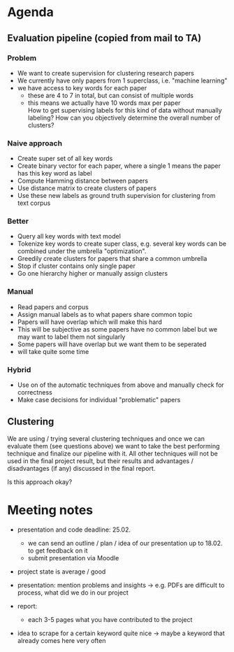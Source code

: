 # Agenda

## Evaluation pipeline (copied from mail to TA)

### Problem
- We want to create supervision for clustering research papers
- We currently have only papers from 1 superclass, i.e. "machine learning"
- we have access to key words for each paper
    - these are 4 to 7 in total, but can consist of multiple words
    - this means we actually have 10 words max per paper  
How to get supervising labels for this kind of data without manually labeling? How can you objectively determine the overall number of clusters?

### Naive approach
- Create super set of all key words
- Create binary vector for each paper, where a single 1 means the paper has this key word as label
- Compute Hamming distance between papers
- Use distance matrix to create clusters of papers
- Use these new labels as ground truth supervision for clustering from text corpus

### Better
- Query all key words with text model
- Tokenize key words to create super class, e.g. several key words can be combined
under the umbrella "optimization".
- Greedily create clusters for papers that share a common umbrella
- Stop if cluster contains only single paper
- Go one hierarchy higher or manually assign clusters

### Manual 
- Read papers and corpus
- Assign manual labels as to what papers share common topic
- Papers will have overlap which will make this hard
- This will be subjective as some papers have no common label but we may want to label them not singularly
- Some papers will have overlap but we want them to be seperated
- will take quite some time


### Hybrid
- Use on of the automatic techniques from above and manually check for correctness
- Make case decisions for individual "problematic" papers

## Clustering 
We are using / trying several clustering techniques and once we can evaluate them (see questions above) we want to take the best performing technique and finalize our pipeline with it. All other techniques will not be used in the final project result, but their results and advantages / disadvantages (if any) discussed in the final report.

Is this approach okay?


# Meeting notes

- presentation and code deadline: 25.02.
  - we can send an outline / plan / idea of our presentation up to 18.02. to get feedback on it
  - submit presentation via Moodle

- project state is average / good

- presentation:
    mention problems and insights  -> e.g. PDFs are difficult to process, what did we do in our project

- report:
    - each 3-5 pages what you have contributed to the project
    
- idea to scrape for a certain keyword quite nice -> maybe a keyword that already comes here very often

